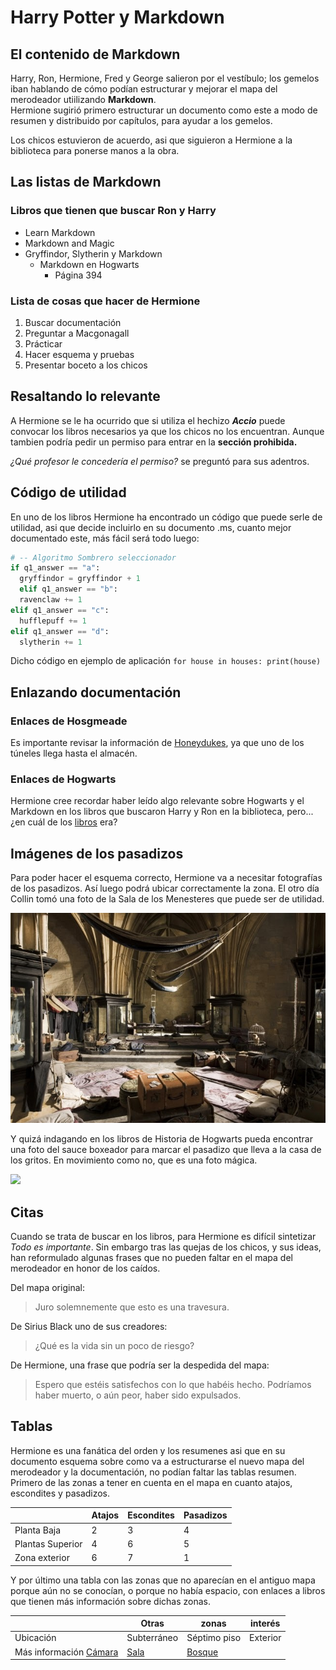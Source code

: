 # Harry Potter y Markdown

## El contenido de Markdown
Harry, Ron, Hermione, Fred y George salieron por el vestíbulo; los gemelos iban hablando de cómo podían estructurar y mejorar el mapa del merodeador utiilizando **Markdown**.  
Hermione sugirió primero estructurar un documento como este a modo de resumen y distribuido por capítulos, para ayudar a los gemelos.

Los chicos estuvieron de acuerdo, asi que siguieron a Hermione a la biblioteca para ponerse manos a la obra.

## Las listas de Markdown

### Libros que tienen que buscar Ron y Harry

* Learn Markdown
* Markdown and Magic
* Gryffindor, Slytherin y Markdown
  * Markdown en Hogwarts
    * Página 394

### Lista de cosas que hacer de Hermione

1. Buscar documentación
2. Preguntar a Macgonagall
3. Prácticar 
4. Hacer esquema y pruebas
5. Presentar boceto a los chicos

## Resaltando lo relevante
A Hermione se le ha ocurrido que si utiliza el hechizo **_Accio_** puede convocar los libros necesarios ya que los chicos no los encuentran.
Aunque tambien podría pedir un permiso para entrar en la **sección prohibida.**  

*¿Qué profesor le concedería el permiso?* se preguntó para sus adentros.

## Código de utilidad
En uno de los libros Hermione ha encontrado un código que puede serle de utilidad, asi que decide incluirlo en su documento .ms, cuanto mejor documentado este, más fácil será todo luego:
```python
# -- Algoritmo Sombrero seleccionador
if q1_answer == "a":
  gryffindor = gryffindor + 1
  elif q1_answer == "b":
  ravenclaw += 1
elif q1_answer == "c":
  hufflepuff += 1
elif q1_answer == "d":
  slytherin += 1
```
Dicho código en ejemplo de aplicación `for house in houses:
  print(house)`

## Enlazando documentación

### Enlaces de Hosgmeade

Es importante revisar la información de [Honeydukes](https://harrypotter.fandom.com/es/wiki/Honeydukes), ya que uno de los túneles llega hasta el almacén. 

### Enlaces de Hogwarts

Hermione cree recordar haber leído algo relevante sobre Hogwarts y el Markdown en los libros que buscaron Harry y Ron en la biblioteca, pero... ¿en cuál de los [libros](#Libros-que-tienen-que-buscar-Ron-y-Harry) era?

## Imágenes de los pasadizos

Para poder hacer el esquema correcto, Hermione va a necesitar fotografías de los pasadizos. Así luego podrá ubicar correctamente la zona. El otro día Collin tomó una foto de la Sala de los Menesteres que puede ser de utilidad.  

![](sala.jpg)

Y quizá indagando en los libros de Historia de Hogwarts pueda encontrar una foto del sauce boxeador para marcar el pasadizo que lleva a la casa de los gritos. En movimiento como no, que es una foto mágica.

![](https://pa1.narvii.com/6204/c2909ae1dd16d53ff4556e9f4d19a117aaf6f5ab_hq.gif)

## Citas 

Cuando se trata de buscar en los libros, para Hermione es difícil sintetizar _Todo es importante_. Sin embargo tras las quejas de los chicos, y sus ideas, han reformulado algunas frases que no pueden faltar en el mapa del merodeador en honor de los caídos.
  
  Del mapa original:

>Juro solemnemente que esto es una travesura.  

De Sirius Black uno de sus creadores:

>¿Qué es la vida sin un poco de riesgo?  

De Hermione, una frase que podría ser la despedida del mapa:

> Espero que estéis satisfechos con lo que habéis hecho. Podríamos haber muerto, o aún peor, haber sido expulsados.

## Tablas

Hermione es una fanática del orden y los resumenes asi que en su documento esquema sobre como va a estructurarse el nuevo mapa del merodeador y la documentación, no podían faltar las tablas resumen. 
Primero de las zonas a tener en cuenta en el mapa en cuanto atajos, escondites y pasadizos.  


|                   | Atajos| Escondites| Pasadizos|
|---------          |------ |------|------|
|  Planta Baja      |   2   |   3  |  4   |
|  Plantas Superior |   4   |   6  |  5   |
|  Zona exterior    |   6   |   7  |  1  |  
  
    

Y por último una tabla con las zonas que no aparecían en el antiguo mapa porque aún no se conocían, o porque no había espacio, con enlaces a libros que tienen más información sobre dichas zonas.

|          |  Otras  | zonas | interés |
|----------|-----------|--------|-------|
| Ubicación| Subterráneo    |  Séptimo piso| Exterior      |
| Más información      [Cámara](https://harrypotter.fandom.com/es/wiki/C%C3%A1mara_de_los_Secretos) | [Sala](https://harrypotter.fandom.com/es/wiki/Sala_de_los_Menesteres#Ubicaci.C3.B3n_y_forma_de_convocaci.C3.B3n)  | [Bosque](https://harrypotter.fandom.com/es/wiki/Bosque_prohibido) 
